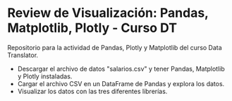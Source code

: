 # Review de Visualización: Pandas, Matplotlib, Plotly - Curso DT
Repositorio para la actividad de Pandas, Plotly y Matplotlib del curso Data Translator.
* Descargar el archivo de datos "salarios.csv" y tener Pandas, Matplotlib y Plotly instaladas.
* Cargar el archivo CSV en un DataFrame de Pandas y explora los datos.
* Visualizar los datos con las tres diferentes librerías.

